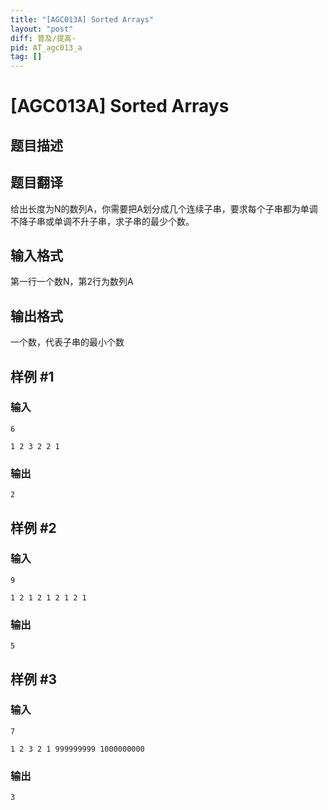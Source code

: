 ```yaml
---
title: "[AGC013A] Sorted Arrays"
layout: "post"
diff: 普及/提高-
pid: AT_agc013_a
tag: []
---
```


# [AGC013A] Sorted Arrays

## 题目描述

## 题目翻译
给出长度为N的数列A，你需要把A划分成几个连续子串，要求每个子串都为单调不降子串或单调不升子串，求子串的最少个数。

## 输入格式

第一行一个数N，第2行为数列A

## 输出格式

一个数，代表子串的最小个数

## 样例 #1

### 输入

```
6
1 2 3 2 2 1
```

### 输出

```
2
```

## 样例 #2

### 输入

```
9
1 2 1 2 1 2 1 2 1
```

### 输出

```
5
```

## 样例 #3

### 输入

```
7
1 2 3 2 1 999999999 1000000000
```

### 输出

```
3
```

